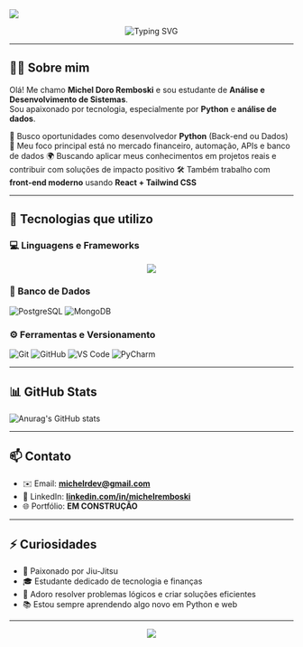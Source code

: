 

<img src="https://capsule-render.vercel.app/api?type=wave&color=0:0f0c29,50:302b63,100:24243e&height=250&section=header&text=Michel%20Doro%20Remboski&fontSize=40&fontColor=ffffff&fontAlignY=40"/>

<p align="center">
  <img src="https://readme-typing-svg.demolab.com?font=Fira+Code&size=22&pause=1000&color=00F7FF&center=true&vCenter=true&width=435&lines=Desenvolvedor+Python+e+Front-end;Estudante+de+ADS+%F0%9F%93%9A;Apaixonado+por+tecnologia+e+dados" alt="Typing SVG" />
</p>

---



## 👨‍💻 Sobre mim

Olá! Me chamo **Michel Doro Remboski** e sou estudante de **Análise e Desenvolvimento de Sistemas**.  
Sou apaixonado por tecnologia, especialmente por **Python** e **análise de dados**.

📍 Busco oportunidades como desenvolvedor **Python** (Back-end ou Dados)  
🎯 Meu foco principal está no mercado financeiro, automação, APIs e banco de dados 
🌍 Buscando aplicar meus conhecimentos em projetos reais e contribuir com soluções de impacto positivo 
🛠️ Também trabalho com **front-end moderno** usando **React + Tailwind CSS**

---

## 🚀 Tecnologias que utilizo

### 💻 Linguagens e Frameworks

<p align="center">
  <a href="https://skillicons.dev">
    <img src="https://skillicons.dev/icons?i=git,kubernetes,docker,c,vim" />
  </a>
</p>

### 🧠 Banco de Dados
![PostgreSQL](https://img.shields.io/badge/SQL-336791?style=for-the-badge&logo=postgresql&logoColor=white)
![MongoDB](https://img.shields.io/badge/MongoDB-4EA94B?style=for-the-badge&logo=mongodb&logoColor=white)

### ⚙️ Ferramentas e Versionamento
![Git](https://img.shields.io/badge/Git-F05032?style=for-the-badge&logo=git&logoColor=white)
![GitHub](https://img.shields.io/badge/GitHub-000000?style=for-the-badge&logo=github&logoColor=white)
![VS Code](https://img.shields.io/badge/VSCode-007ACC?style=for-the-badge&logo=visual-studio-code&logoColor=white)
![PyCharm](https://img.shields.io/badge/PyCharm-143?style=for-the-badge&logo=pycharm&logoColor=white)

---

## 📊 GitHub Stats

![Anurag's GitHub stats](https://github-readme-stats.vercel.app/api?username=mremboski&show_icons=true&theme=radical)

---


## 📫 Contato

- ✉️ Email: **michelrdev@gmail.com**
- 💼 LinkedIn: **[linkedin.com/in/michelremboski](https://linkedin.com/in/michel-remboski-0a8890229)**
- 🌐 Portfólio: **EM CONSTRUÇÃO**

---

## ⚡ Curiosidades
- 🥋 Paixonado por Jiu-Jitsu
- 🎓 Estudante dedicado de tecnologia e finanças
- 🧩 Adoro resolver problemas lógicos e criar soluções eficientes
- 📚 Estou sempre aprendendo algo novo em Python e web

---


<p align="center">
  <img src="https://capsule-render.vercel.app/api?type=wave&color=0:0f0c29,50:302b63,100:24243e&height=150&section=footer"/>
</p>
